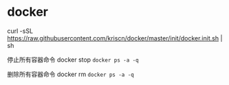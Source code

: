 # docker

curl -sSL https://raw.githubusercontent.com/kriscn/docker/master/init/docker.init.sh | sh

停止所有容器命令
docker stop `docker ps -a -q`

删除所有容器命令
docker rm `docker ps -a -q`
